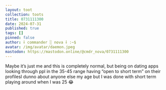 ```yaml
---
layout: toot
collection: toots
title: 0731111300
date: 2024-07-31
published: true
tags: []
pinned: false
author: ⸸ commander ░ nova ⸸ :~$
avatar: /img/avatar/daemon.jpeg
mastodon: https://mastodon.online/@cmdr_nova/0731111300
---
```


Maybe it’s just me and this is completely normal, but being on dating apps looking through ppl in the 35-45 range having “open to short term” on their profilesI dunno about anyone else my age but I was done with short term playing around when I was 25 😂
